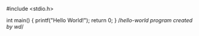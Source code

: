 #include <stdio.h>

int main() {
   printf("Hello World!");
   return 0;
}
/*hello-world program created by wd*/
